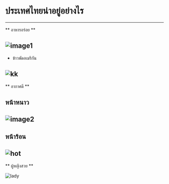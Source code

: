 # ประเทศไทยน่าอยู่อย่างไร 
---
** อาหารอร่อย **

![image1](https://scontent.fbkk22-2.fna.fbcdn.net/v/t1.15752-9/77140607_2489819654566940_526104232147812352_n.png?_nc_cat=106&_nc_eui2=AeF8BdM5hAX_9euRHOcyaI4Uwnirf8Wh1GKhp1WcIVCCZCsN9MzGl2DwCGwn_ityuS9Y0pB2DbaRTlakiqcD6Bgqr3A46OBjsy79JQCz17p4Ig&_nc_ohc=3uJuZdWMGuIAQke-yQCLMjbW9C2ETMWQJxpU7wQ3NmwKwjQsXlEGgJEzw&_nc_ht=scontent.fbkk22-2.fna&oh=33be3c75fabc859460bcbc37c2e8ba53&oe=5E825DA6)
---
 * ข้าวพัดอเมริกัน 

 ![kk](https://img.kapook.com/u/pirawan/Cooking1/americanfriedrice.jpg)
---
** อากาศดี ** 
## หน้าหนาว

![image2](https://scontent.fkkc2-1.fna.fbcdn.net/v/t31.0-8/s960x960/24955542_1670215819696026_9178157145177340118_o.jpg?_nc_cat=101&_nc_eui2=AeFvc2mMMzwugTaX9AvLlnPZmoHUI_FvhChUFjg-e_z_KObnsj5xUTD3gR2O619ATsW4hmVvrBk-6PLJ_TgfeTyW65j8dgc56jGLPsBKDnjHRg&_nc_ohc=b2ch0gckDK8AQkqaBe9x2UwBQkNuYVqSUDNSMgfKZMfQZF0Vw14ChlimA&_nc_ht=scontent.fkkc2-1.fna&oh=5072f78c9505ee2ba51f34e68867dded&oe=5E81B654)
---
## หน้าร้อน

![hot](https://uk.toluna.com/dpolls_images/2018/04/02/418611d6-3edc-46a6-99f1-fba99f5c72ce.jpg)
---
** ผู้หญิงสวย **

![lady](https://www.fifa55casino.com/wp-content/uploads/2018/08/%E0%B8%99%E0%B8%A1%E0%B8%A5%E0%B9%89%E0%B8%99%E0%B8%97%E0%B8%B0%E0%B8%A5%E0%B8%B1%E0%B8%81%E0%B8%AA%E0%B8%B2%E0%B8%A7%E0%B8%AA%E0%B8%A7%E0%B8%A2.jpg)

